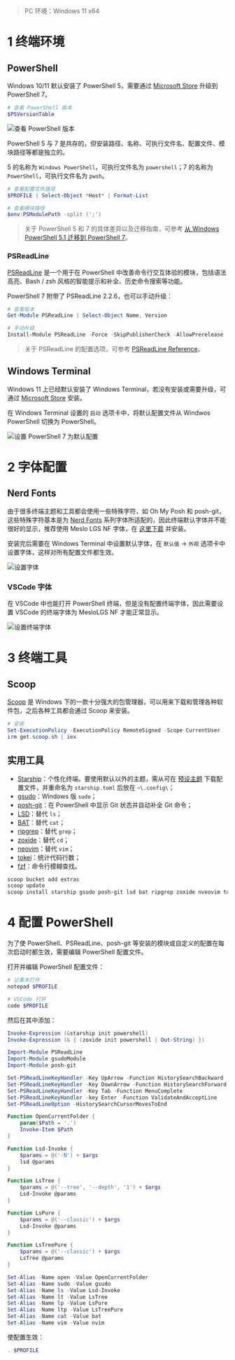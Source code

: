 

>   PC 环境：Windows 11 x64

# 1 终端环境

## PowerShell

Windows 10/11 默认安装了 PowerShell 5，需要通过 [Microsoft Store](https://www.microsoft.com/store/productid/9MZ1SNWT0N5D) 升级到 PowerShell 7。

```powershell
# 查看 PowerShell 版本
$PSVersionTable
```

![查看 PowerShell 版本](https://raw.githubusercontent.com/genskyff/image-hosting/main/images/202310082043223.png)

PowerShell 5 与 7 是共存的，但安装路径、名称、可执行文件名、配置文件、模块路径等都是独立的。

5 的名称为 `Windows PowerShell`，可执行文件名为 `powershell`；7 的名称为 `PowerShell`，可执行文件名为 `pwsh`。 

```powershell
# 查看配置文件路径
$PROFILE | Select-Object *Host* | Format-List

# 查看模块路径
$env:PSModulePath -split (';')
```

>   关于 PowerShell 5 和 7 的具体差异以及迁移指南，可参考 [从 Windows PowerShell 5.1 迁移到 PowerShell 7](https://learn.microsoft.com/zh-cn/powershell/scripting/whats-new/migrating-from-windows-powershell-51-to-powershell-7?view=powershell-7.3)。

### PSReadLine

[PSReadLine](https://github.com/PowerShell/PSReadLine) 是一个用于在 PowerShell 中改善命令行交互体验的模块，包括语法高亮、Bash / zsh 风格的智能提示和补全、历史命令搜索等功能。

PowerShell 7 附带了 PSReadLine 2.2.6，也可以手动升级：

```powershell
# 查看版本
Get-Module PSReadLine | Select-Object Name, Version

# 手动升级
Install-Module PSReadLine -Force -SkipPublisherCheck -AllowPrerelease
```

>   关于 PSReadLine 的配置选项，可参考 [PSReadLine Reference](https://learn.microsoft.com/en-us/powershell/module/psreadline/?view=powershell-7.3)。

## Windows Terminal

Windows 11 上已经默认安装了 Windows Terminal，若没有安装或需要升级，可通过 [Microsoft Store](https://www.microsoft.com/en-us/p/windows-terminal/9n0dx20hk701) 安装。

在 Windows Terminal 设置的 `启动` 选项卡中，将默认配置文件从 Windwos PowerShell 切换为 PowerShell。

![设置 PowerShell 7 为默认配置](https://raw.githubusercontent.com/genskyff/image-hosting/main/images/202310082138565.png)

# 2 字体配置

## Nerd Fonts

由于很多终端主题和工具都会使用一些特殊字符，如 Oh My Posh 和 posh-git，这些特殊字符基本是为 [Nerd Fonts](https://www.nerdfonts.com/) 系列字体所适配的，因此终端默认字体并不能很好的显示，推荐使用 Meslo LGS NF 字体，在 [这里下载](https://github.com/romkatv/powerlevel10k-media/blob/master/MesloLGS%20NF%20Regular.ttf) 并安装。

安装完后需要在 Windows Terminal 中设置默认字体，在 `默认值` -> `外观` 选项卡中设置字体，这样对所有配置文件都生效。

![设置字体](https://raw.githubusercontent.com/genskyff/image-hosting/main/images/202310082203360.png)

### VSCode 字体

在 VSCode 中也能打开 PowerShell 终端，但是没有配置终端字体，因此需要设置 VSCode 的终端字体为 MesloLGS NF 才能正常显示。

![设置终端字体](https://raw.githubusercontent.com/genskyff/image-hosting/main/images/202304301907363.png)

# 3 终端工具

## Scoop

[Scoop](https://scoop.sh/) 是 Windows 下的一款十分强大的包管理器，可以用来下载和管理各种软件包，之后各种工具都会通过 Scoop 来安装。

```powershell
# 安装
Set-ExecutionPolicy -ExecutionPolicy RemoteSigned -Scope CurrentUser
irm get.scoop.sh | iex
```

## 实用工具

-   [Starship](https://starship.rs/guide/#%F0%9F%9A%80-installation)：个性化终端。要使用默认以外的主题，需从可在 [预设主题](https://starship.rs/presets/#nerd-font-symbols) 下载配置文件，并重命名为 `starship.toml` 后放在 `~\.config\`；
-   [gsudo](https://gerardog.github.io/gsudo/docs/install)：Windows 版 `sudo`；
-   [posh-git](https://github.com/dahlbyk/posh-git?tab=readme-ov-file#installation)：在 PowerShell 中显示 Git 状态并自动补全 Git 命令；
-   [LSD](https://github.com/lsd-rs/lsd?tab=readme-ov-file#installation)：替代 `ls`；
-   [BAT](https://github.com/sharkdp/bat?tab=readme-ov-file#installation)：替代 `cat`；
-   [ripgrep](https://github.com/BurntSushi/ripgrep?tab=readme-ov-file#installation)：替代 `grep`；
-   [zoxide](https://github.com/ajeetdsouza/zoxide?tab=readme-ov-file#installation)：替代 `cd`；
-   [neovim](https://github.com/neovim/neovim/blob/master/INSTALL.md#scoop)：替代 `vim`；
-   [tokei](https://github.com/XAMPPRocky/tokei?tab=readme-ov-file#tokei-%E6%99%82%E8%A8%88)：统计代码行数；
-   [fzf](https://github.com/junegunn/fzf?tab=readme-ov-file#windows)：命令行模糊查找。

```powershell
scoop bucket add extras
scoop update
scoop install starship gsudo posh-git lsd bat ripgrep zoxide nveovim tokei fzf
```

# 4 配置 PowerShell

为了使 PowerShell、PSReadLine、posh-git 等安装的模块或自定义的配置在每次启动时都生效，需要编辑 PowerShell 配置文件。

打开并编辑 PowerShell 配置文件：

```powershell
# 记事本打开
notepad $PROFILE

# VSCode 打开
code $PROFILE
```

然后在其中添加：

```powershell
Invoke-Expression (&starship init powershell)
Invoke-Expression (& { (zoxide init powershell | Out-String) })

Import-Module PSReadLine
Import-Module gsudoModule
Import-Module posh-git

Set-PSReadLineKeyHandler -Key UpArrow -Function HistorySearchBackward
Set-PSReadLineKeyHandler -Key DownArrow -Function HistorySearchForward
Set-PSReadLineKeyHandler -Key Tab -Function MenuComplete
Set-PSReadLineKeyHandler -key Enter -Function ValidateAndAcceptLine
Set-PSReadLineOption -HistorySearchCursorMovesToEnd

Function OpenCurrentFolder {
	param($Path = '.')
	Invoke-Item $Path
}

Function Lsd-Invoke {
	$params = @('-N') + $args
    lsd @params
}

Function LsTree {
	$params = @('--tree', '--depth', '1') + $args
    Lsd-Invoke @params
}

Function LsPure {
	$params = @('--classic') + $args
    Lsd-Invoke @params
}

Function LsTreePure {
	$params = @('--classic') + $args
    LsTree @params
}

Set-Alias -Name open -Value OpenCurrentFolder
Set-Alias -Name sudo -Value gsudo
Set-Alias -Name ls -Value Lsd-Invoke
Set-Alias -Name lt -Value LsTree
Set-Alias -Name lp -Value LsPure
Set-Alias -Name ltp -Value LsTreePure
Set-Alias -Name cat -Value bat
Set-Alias -Name vim -Value nvim
```

使配置生效：

```powershell
. $PROFILE
```
